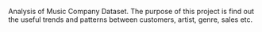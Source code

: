 Analysis of Music Company Dataset. The purpose of this project is find out the useful trends and patterns between customers, artist, genre, sales etc.  
